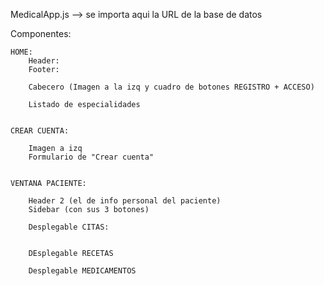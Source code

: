 MedicalApp.js --> se importa aqui la URL de la base de datos

Componentes:

    HOME:
        Header:
        Footer:

        Cabecero (Imagen a la izq y cuadro de botones REGISTRO + ACCESO)

        Listado de especialidades


    CREAR CUENTA:

        Imagen a izq
        Formulario de "Crear cuenta"


    VENTANA PACIENTE:

        Header 2 (el de info personal del paciente)
        Sidebar (con sus 3 botones)

        Desplegable CITAS:
            

        DEsplegable RECETAS

        Desplegable MEDICAMENTOS
